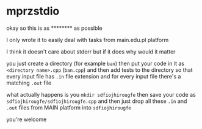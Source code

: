 # mprzstdio

okay so this is as ******** as possible

I only wrote it to easily deal with tasks from main.edu.pl platform

I think it doesn't care about stderr but if it does why would it matter

you just create a directory (for example `ban`) then put your code in it as `<directory name>.cpp` (`ban.cpp`) and then add tests to the directory so that every input file has `.in` file extension and for every input file there's a matching `.out` file

what actually happens is you `mkdir sdfiojhirougfe` then save your code as `sdfiojhirougfe/sdfiojhirougfe.cpp` and then just drop all these `.in` and `.out` files from MAIN platform into `sdfiojhirougfe`

you're welcome
